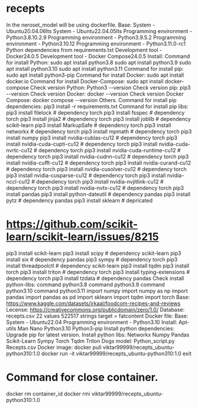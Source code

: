 # recepts
In the neroset_model will be using dockerfile.
Base:
System - Ubuntu20.04.06lts
System - Ubuntu22.04.05lts
Programming environment - Python3.8.10.2.9
Programming environment - Python3.9.5.2
Programming environment - Python3.10.12
Programming environment - Python3.11.0-rc1
Python dependencies from requirements.txt
Development tool -Docker24.0.5
Development tool - Docker Compose24.0.5
Install:
Command for install Python:
sudo apt install python3.8
sudo apt install python3.9
sudo apt install python3.10
sudo apt install python3.11
Command for install pip:
sudo apt install python3-pip
Command for install Docker:
sudo apt install docker.io
Command for install Docker-Compose:
sudo apt install docker-compose
Check version Python:
Python3 --version
Check version pip:
pip3 --version
Check version Docker:
docker --version
Check version Docker Compose:
docker compose --version
Others.
Command for install pip dependencies:
pip3 install -r requirements.txt
Command for install pip libs:
pip3 install filelock # dependency torch
pip3 install fsspec # dependency torch
pip3 install jinja2 # dependency torch
pip3 install joblib # dependency scikit-learn
pip3 install MarkupSafe # dependency torch
pip3 install networkx # dependency torch
pip3 install mpmath # dependency torch
pip3 install numpy
pip3 install nvidia-cublas-cu12 # dependency torch
pip3 install nvidia-cuda-cupti-cu12 # dependency torch
pip3 install nvidia-cuda-nvrtc-cu12 # dependency torch
pip3 install nvidia-cuda-runtime-cu12 # dependency torch
pip3 install nvidia-cudnn-cu12 # dependency torch
pip3 install nvidia-cufft-cu12 # dependency torch
pip3 install nvidia-curand-cu12 # dependency torch
pip3 install nvidia-cusolver-cu12 # dependency torch
pip3 install nvidia-cusparse-cu12 # dependency torch
pip3 install nvidia-nccl-cu12 # dependency torch
pip3 install nvidia-nvjitlink-cu12 # dependency torch
pip3 install nvidia-nvtx-cu12 # dependency torch
pip3 install pandas
pip3 install python-dateutil # dependency pandas
pip3 install pytz # dependency pandas
pip3 install sklearn # depricated
# https://github.com/scikit-learn/scikit-learn/issues/8215
pip3 install scikit-learn
pip3 install scipy # dependency scikit-learn
pip3 install six # dependency pandas
pip3 sympy # dependency torch
pip3 install threadpoolctl # dependency scikit-learn
pip3 install tqdm
pip3 install torch
pip3 install triton # dependency torch
pip3 install typing-extensions # dependency torch
pip3 install tzdata # dependency pandas
Check install python-libs:
command python3.8
command python3.9
command python3.10
command python3.11
import numpy
import numpy as np
import pandas
import pandas as pd
import sklearn
import tqdm
import torch
Base:
https://www.kaggle.com/datasets/irkaal/foodcom-recipes-and-reviews
Lecense:
https://creativecommons.org/publicdomain/zero/1.0/
Database:
recepts.csv
22 values
522517 strings
target = fatcontent
Docker file:
Base:
System - Ubuntu22.04
Programming environment - Python3.10
Install:
Apt-utils
Man
Nano
Python3.10
Python3-pip
Install python dependencies:
Upgrade pip for latest version.
Install python libs:
Networkx
Numpy
Pandas
Scikit-Learn
Sympy
Torch
Tqdm
Triton
Dogs model:
Python_script.py
Recepts.csv
Docker image:
docker pull viktar99999/recepts_ubuntu-python310:1.0
docker run -it viktar99999/recepts_ubuntu-python310:1.0
exit
# Command for close container.
docker rm container_id
docker rmi viktar99999/recepts_ubuntu-python310:1.0
